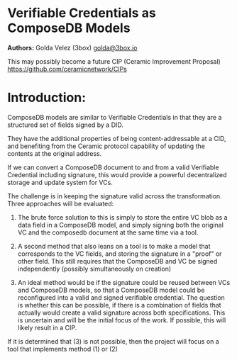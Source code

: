 # Verifiable Credentials as ComposeDB Models 

**Authors:**
Golda Velez (3box) <golda@3box.io>

This may possibly become a future CIP (Ceramic Improvement Proposal) https://github.com/ceramicnetwork/CIPs

# **Introduction**:

ComposeDB models are similar to Verifiable Credentials in that they are a structured set of fields signed by a DID.  

They have the additional properties of being content-addressable at a CID, 
and benefiting from the Ceramic protocol capability of updating the contents at the original address.  

If we can convert a ComposeDB document to and from a valid Verifiable Credential including signature, this would provide a powerful decentralized 
storage and update system for VCs.

The challenge is in keeping the signature valid across the transformation. Three approaches will be evaluated:

1)  The brute force solution to this is simply to store the entire VC blob as a 
data field in a ComposeDB model, and simply signing both the original VC and the composedb document at the same time via a tool.

2) A second method that also leans on a tool is to make a model that corresponds to the VC fields, and storing the signature in a "proof" or other field.  This still requires 
that the ComposeDB and VC be signed independently (possibly simultaneously on creation)

3) An ideal method would be if the signature could be reused between VCs and ComposeDB models, so that a ComposeDB model could be reconfigured into a valid and 
signed verifiable credential.  The question is whether this can be possible, if there is a combination of fields that actually would create a valid signature 
across both specifications.  This is uncertain and will be the initial focus of the work.  If possible, this will likely result in a CIP.

If it is determined that (3) is not possible, then the project will focus on a tool that implements method (1) or (2)
